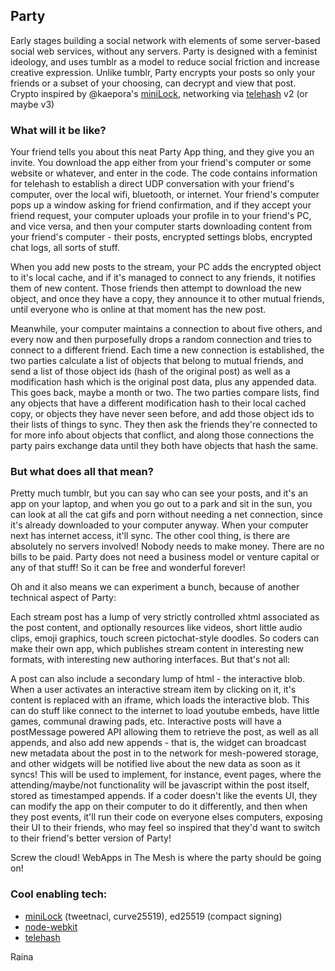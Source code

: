 ## Party

Early stages building a social network with elements of some server-based social web services, without any servers. Party is designed with a feminist ideology, and uses tumblr as a model to reduce social friction and increase creative expression. Unlike tumblr, Party encrypts your posts so only your friends or a subset of your choosing, can decrypt and view that post. Crypto inspired by @kaepora's [miniLock](https://minilock.io/), networking via [telehash](http://telehash.org) v2 (or maybe v3)


### What will it be like?

Your friend tells you about this neat Party App thing, and they give you an invite. You download the app either from your friend's computer or some website or whatever, and enter in the code. The code contains information for telehash to establish a direct UDP conversation with your friend's computer, over the local wifi, bluetooth, or internet. Your friend's computer pops up a window asking for friend confirmation, and if they accept your friend request, your computer uploads your profile in to your friend's PC, and vice versa, and then your computer starts downloading content from your friend's computer - their posts, encrypted settings blobs, encrypted chat logs, all sorts of stuff.

When you add new posts to the stream, your PC adds the encrypted object to it's local cache, and if it's managed to connect to any friends, it notifies them of new content. Those friends then attempt to download the new object, and once they have a copy, they announce it to other mutual friends, until everyone who is online at that moment has the new post.

Meanwhile, your computer maintains a connection to about five others, and every now and then purposefully drops a random connection and tries to connect to a different friend. Each time a new connection is established, the two parties calculate a list of objects that belong to mutual friends, and send a list of those object ids (hash of the original post) as well as a modification hash which is the original post data, plus any appended data. This goes back, maybe a month or two. The two parties compare lists, find any objects that have a different modification hash to their local cached copy, or objects they have never seen before, and add those object ids to their lists of things to sync. They then ask the friends they're connected to for more info about objects that conflict, and along those connections the party pairs exchange data until they both have objects that hash the same.

### But what does all that mean?

Pretty much tumblr, but you can say who can see your posts, and it's an app on your laptop, and when you go out to a park and sit in the sun, you can look at all the cat gifs and porn without needing a net connection, since it's already downloaded to your computer anyway. When your computer next has internet access, it'll sync. The other cool thing, is there are absolutely no servers involved! Nobody needs to make money. There are no bills to be paid. Party does not need a business model or venture capital or any of that stuff! So it can be free and wonderful forever!

Oh and it also means we can experiment a bunch, because of another technical aspect of Party:

Each stream post has a lump of very strictly controlled xhtml associated as the post content, and optionally resources like videos, short little audio clips, emoji graphics, touch screen pictochat-style doodles. So coders can make their own app, which publishes stream content in interesting new formats, with interesting new authoring interfaces. But that's not all:

A post can also include a secondary lump of html - the interactive blob. When a user activates an interactive stream item by clicking on it, it's content is replaced with an iframe, which loads the interactive blob. This can do stuff like connect to the internet to load youtube embeds, have little games, communal drawing pads, etc. Interactive posts will have a postMessage powered API allowing them to retrieve the post, as well as all appends, and also add new appends - that is, the widget can broadcast new metadata about the post in to the network for mesh-powered storage, and other widgets will be notified live about the new data as soon as it syncs! This will be used to implement, for instance, event pages, where the attending/maybe/not functionality will be javascript within the post itself, stored as timestamped appends. If a coder doesn't like the events UI, they can modify the app on their computer to do it differently, and then when they post events, it'll run their code on everyone elses computers, exposing their UI to their friends, who may feel so inspired that they'd want to switch to their friend's better version of Party!

Screw the cloud! WebApps in The Mesh is where the party should be going on!



### Cool enabling tech: ######
 * [miniLock](https://minilock.io/) (tweetnacl, curve25519), ed25519 (compact signing)
 * [node-webkit](https://github.com/rogerwang/node-webkit)
 * [telehash](http://telehash.org/)


Raina

